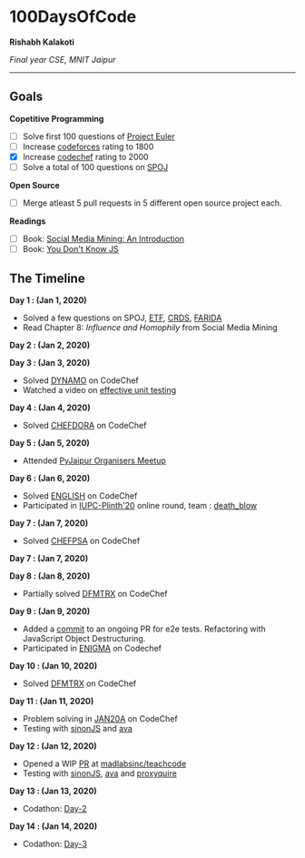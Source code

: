 # 100DaysOfCode

**Rishabh Kalakoti**

*Final year CSE, MNIT Jaipur*

---

## Goals

**Copetitive Programming**
- [ ] Solve first 100 questions of [Project Euler](https://projecteuler.net)
- [ ] Increase [codeforces](https://www.codeforces.com/profile/percy3538) rating to 1800
- [x] Increase [codechef](https://www.codechef.com/users/rishabh3538) rating to 2000
- [ ] Solve a total of 100 questions on [SPOJ](https://spoj.com/users/percy3538)

**Open Source**
- [ ] Merge atleast 5 pull requests in 5 different open source project each.

**Readings**
- [ ] Book: [Social Media Mining: An Introduction](https://www.amazon.in/Social-Media-Mining-Reza-Zafarani-ebook/dp/B00IO0E5L8)
- [ ] Book: [You Don't Know JS](https://github.com/getify/You-Dont-Know-JS)

## The Timeline

**Day 1 : (Jan 1, 2020)**

- Solved a few questions on SPOJ, [ETF](https://www.spoj.com/problems/ETF/), [CRDS](https://www.spoj.com/problems/CRDS/), [FARIDA](https://www.spoj.com/problems/FARIDA/)
- Read Chapter 8: *Influence and Homophily* from Social Media Mining

**Day 2 : (Jan 2, 2020)**


**Day 3 : (Jan 3, 2020)**

- Solved [DYNAMO](https://www.codechef.com/JAN20A/problems/DYNAMO) on CodeChef
- Watched a video on [effective unit testing](https://www.youtube.com/watch?v=fr1E9aVnBxw)


**Day 4 : (Jan 4, 2020)**

- Solved [CHEFDORA](https://www.codechef.com/JAN20A/problems/CHEFDORA) on CodeChef


**Day 5 : (Jan 5, 2020)**

- Attended [PyJaipur Organisers Meetup](https://github.com/PyJaipur/PyJaipur/issues/7)

**Day 6 : (Jan 6, 2020)**

- Solved [ENGLISH](https://www.codechef.com/JAN20A/problems/ENGLISH) on CodeChef
- Participated in [IUPC-Plinth'20](https://www.codechef.com/PLIN2020) online round, team : [death_blow](https://www.codechef.com/teams/view/death_blow)


**Day 7 : (Jan 7, 2020)**

- Solved [CHEFPSA](https://www.codechef.com/JAN20A/problems/CHEFPSA) on CodeChef

**Day 7 : (Jan 7, 2020)**

**Day 8 : (Jan 8, 2020)**

- Partially solved [DFMTRX](https://www.codechef.com/JAN20A/problems/DFMTRX) on CodeChef

**Day 9 : (Jan 9, 2020)**

- Added a [commit](https://github.com/madlabsinc/teachcode/pull/64/commits/72368d6f72c2288cea23aa1fa47710a01e7f1f00) to an ongoing PR for e2e tests. Refactoring with JavaScript Object Destructuring.
- Participated in [ENIGMA](https://www.codechef.com/PLIT2020) on Codechef


**Day 10 : (Jan 10, 2020)**

- Solved [DFMTRX](https://www.codechef.com/JAN20A/problems/DFMTRX) on CodeChef

**Day 11 : (Jan 11, 2020)**

- Problem solving in [JAN20A](https://www.codechef.com/JAN20A) on CodeChef
- Testing with [sinonJS](https://sinonjs.org/) and [ava](https://github.com/avajs/ava)

**Day 12 : (Jan 12, 2020)**

- Opened a WIP [PR](https://github.com/madlabsinc/teachcode/pull/69) at [madlabsinc/teachcode](https://github.com/madlabsinc/teachcode)
- Testing with [sinonJS](https://sinonjs.org/), [ava](https://github.com/avajs/ava) and [proxyquire](https://www.npmjs.com/package/proxyquire)

**Day 13 : (Jan 13, 2020)**

- Codathon: [Day-2](https://www.hackerearth.com/challenges/college/codathon20-nitbhopal/algorithm/day-2-2/)

**Day 14 : (Jan 14, 2020)**

- Codathon: [Day-3](https://www.hackerearth.com/challenges/college/codathon20-nitbhopal/algorithm/day-3-2/)
